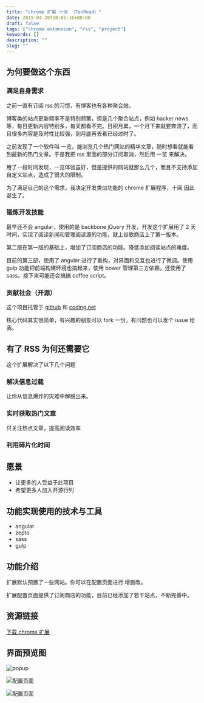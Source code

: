 ```yaml
---
title: "chrome 扩展 十阅 （TenRead）"
date: 2015-04-20T10:01:16+08:00
draft: false
tags: ["chrome extension", "rss", "project"]
keywords: []
description: ""
slug: ""
---
```


## 为何要做这个东西

### 满足自身需求

之前一直有订阅 rss 的习惯，有博客也有各种聚合站。

博客类的站点更新频率不是特别频繁，但是几个聚合站点，例如 hacker news 等，每日更新内容特别多，每天都看不完。日积月累，一个月下来就要奔溃了，而且很多内容是及时性比较强，到月底再去看已经过时了。

之前发现了一个软件叫 一览，能浏览几个热门网站的精华文章，随时想看就能看到最新的热门文章。于是我把 rss 里面的部分订阅取消，然后用 一览 来解决。

用了一段时间发现，一览体验虽好，但是提供的网站就那么几个，而且不支持添加自定义站点，造成了很大的限制。

为了满足自己的这个需求，我决定开发类似功能的 chrome 扩展程序，十阅 因此诞生了。

### 锻炼开发技能

最早还不会 angular，使用的是 backbone jQuery 开发，开发这个扩展用了 2 天时间，实现了阅读新闻和管理阅读源的功能，就上谷歌商店上了第一版本。

第二版在第一版的基础上，增加了订阅商店的功能。降低添加阅读站点的难度。

目前的第三部，使用了 angular 进行了重构，对界面和交互也进行了微调。使用 gulp 功能把前端构建环境也搞起来，使用 bower 管理第三方依赖。还使用了 sass。接下来可能还会搞搞 coffee script。

### 贡献社会（开源）

这个项目托管于 [github](https://github.com/wtser/simpleNews--ext) 和 [coding.net](https://coding.net/u/wtser/p/ten-read)

核心代码其实很简单，有兴趣的朋友可以 fork 一份，有问题也可以发个 issue 给我。

## 有了 RSS 为何还需要它

这个扩展解决了以下几个问题

### 解决信息过载

让你从信息爆炸的灾难中解脱出来。

### 实时获取热门文章

只关注热点文章，提高阅读效率

### 利用碎片化时间

## 愿景

- 让更多的人受益于此项目
- 希望更多人加入开源行列

## 功能实现使用的技术与工具

- angular
- zepto
- sass
- gulp

## 功能介绍

扩展默认预置了一些网站。你可以在配置页面进行 增删改。

扩展配置页面提供了订阅商店的功能，目前已经添加了若干站点，不断完善中。

## 资源链接

[下载 chrome 扩展](https://chrome.google.com/webstore/detail/%E5%8D%81%E9%98%85/bpnpkcfhagdgccpikdkldbnngifepibc)

## 界面预览图

![popup][1]

![配置页面][2]

![配置页面][3]

[1]: https://sfault-image.b0.upaiyun.com/312/917/3129176156-5535160977568_articlex
[2]: https://sfault-image.b0.upaiyun.com/102/079/1020794188-553515ffddfc7_articlex
[3]: https://sfault-image.b0.upaiyun.com/106/578/1065781510-553515ec64def_articlex

